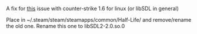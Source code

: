 A fix for [this]() issue with counter-strike 1.6 for linux (or libSDL in general)

Place in ~/.steam/steam/steamapps/common/Half-Life/ and remove/rename the old one. Rename this one to libSDL2-2.0.so.0
